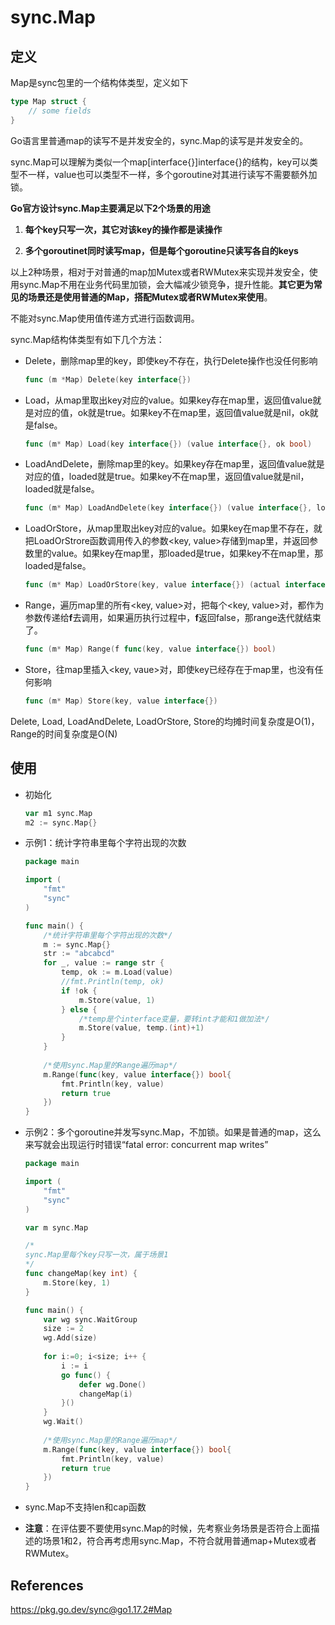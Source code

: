 # sync.Map

## 定义

Map是sync包里的一个结构体类型，定义如下

```go
type Map struct {
    // some fields
}
```

Go语言里普通map的读写不是并发安全的，sync.Map的读写是并发安全的。

sync.Map可以理解为类似一个map[interface{}]interface{}的结构，key可以类型不一样，value也可以类型不一样，多个goroutine对其进行读写不需要额外加锁。

**Go官方设计sync.Map主要满足以下2个场景的用途**

1. **每个key只写一次，其它对该key的操作都是读操作**

2. **多个goroutinet同时读写map，但是每个goroutine只读写各自的keys**

以上2种场景，相对于对普通的map加Mutex或者RWMutex来实现并发安全，使用sync.Map不用在业务代码里加锁，会大幅减少锁竞争，提升性能。**其它更为常见的场景还是使用普通的Map，搭配Mutex或者RWMutex来使用**。

不能对sync.Map使用值传递方式进行函数调用。

sync.Map结构体类型有如下几个方法：

* Delete，删除map里的key，即使key不存在，执行Delete操作也没任何影响

  ```go
  func (m *Map) Delete(key interface{})
  ```

* Load，从map里取出key对应的value。如果key存在map里，返回值value就是对应的值，ok就是true。如果key不在map里，返回值value就是nil，ok就是false。

  ```go
  func (m* Map) Load(key interface{}) (value interface{}, ok bool)
  ```

* LoadAndDelete，删除map里的key。如果key存在map里，返回值value就是对应的值，loaded就是true。如果key不在map里，返回值value就是nil，loaded就是false。

  ```go
  func (m* Map) LoadAndDelete(key interface{}) (value interface{}, loaded bool)
  ```

* LoadOrStore，从map里取出key对应的value。如果key在map里不存在，就把LoadOrStrore函数调用传入的参数<key, value>存储到map里，并返回参数里的value。如果key在map里，那loaded是true，如果key不在map里，那loaded是false。

  ```go
  func (m* Map) LoadOrStore(key, value interface{}) (actual interface{}, loaded bool)
  ```

* Range，遍历map里的所有<key, value>对，把每个<key, value>对，都作为参数传递给**f**去调用，如果遍历执行过程中，**f**返回false，那range迭代就结束了。

  ```go
  func (m* Map) Range(f func(key, value interface{}) bool)
  ```

* Store，往map里插入<key, vaue>对，即使key已经存在于map里，也没有任何影响

  ```go
  func (m* Map) Store(key, value interface{})
  ```

Delete, Load, LoadAndDelete, LoadOrStore, Store的均摊时间复杂度是O(1)，Range的时间复杂度是O(N)

## 使用

* 初始化

  ```go
  var m1 sync.Map
  m2 := sync.Map{}
  ```

  

* 示例1：统计字符串里每个字符出现的次数

  ```go
  package main
  
  import (
      "fmt"
      "sync"
  )
  
  func main() {
      /*统计字符串里每个字符出现的次数*/
      m := sync.Map{}
      str := "abcabcd"
      for _, value := range str {
          temp, ok := m.Load(value)
          //fmt.Println(temp, ok)
          if !ok {
              m.Store(value, 1)
          } else {
              /*temp是个interface变量，要转int才能和1做加法*/
              m.Store(value, temp.(int)+1)
          }
      }
      
      /*使用sync.Map里的Range遍历map*/
      m.Range(func(key, value interface{}) bool{
          fmt.Println(key, value)
          return true
      })
  }
  ```

* 示例2：多个goroutine并发写sync.Map，不加锁。如果是普通的map，这么来写就会出现运行时错误“fatal error: concurrent map writes”

  ```go
  package main
  
  import (
      "fmt"
      "sync"
  )
  
  var m sync.Map
  
  /*
  sync.Map里每个key只写一次，属于场景1
  */
  func changeMap(key int) {
      m.Store(key, 1)
  }
  
  func main() {
      var wg sync.WaitGroup
      size := 2
      wg.Add(size)
      
      for i:=0; i<size; i++ {
          i := i
          go func() {
              defer wg.Done()
              changeMap(i)
          }()
      }
      wg.Wait()
      
      /*使用sync.Map里的Range遍历map*/
      m.Range(func(key, value interface{}) bool{
          fmt.Println(key, value)
          return true
      })
  }
  ```

* sync.Map不支持len和cap函数

* **注意**：在评估要不要使用sync.Map的时候，先考察业务场景是否符合上面描述的场景1和2，符合再考虑用sync.Map，不符合就用普通map+Mutex或者RWMutex。

## References

https://pkg.go.dev/sync@go1.17.2#Map

